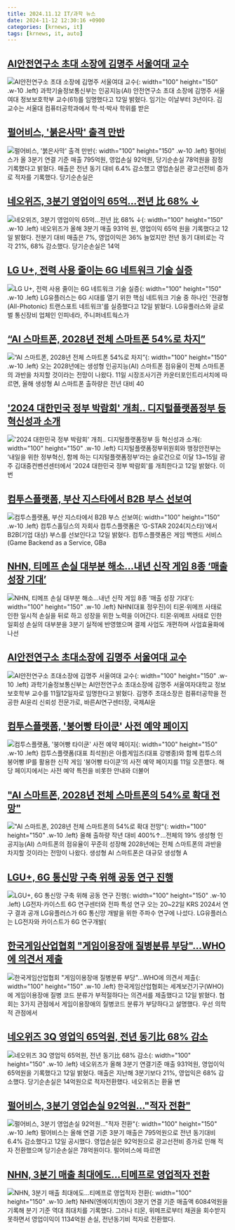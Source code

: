 ```yaml
---
title: 2024.11.12 IT/과학 뉴스
date: 2024-11-12 12:30:16 +0900
categories: [krnews, it]
tags: [krnews, it, auto]
---
```

## [AI안전연구소 초대 소장에 김명주 서울여대 교수](https://n.news.naver.com/mnews/article/032/0003331933)

![AI안전연구소 초대 소장에 김명주 서울여대 교수](https://mimgnews.pstatic.net/image/origin/032/2024/11/12/3331933.jpg?type=nf220_150){: width="100" height="150" .w-10 .left}
과학기술정보통신부는 인공지능(AI) 안전연구소 초대 소장에 김명주 서울여대 정보보호학부 교수(61)를 임명했다고 12일 밝혔다. 임기는 이날부터 3년이다. 김 교수는 서울대 컴퓨터공학과에서 학·석·박사 학위를 받은

## [펄어비스, '붉은사막' 출격 만반](https://n.news.naver.com/mnews/article/293/0000060436)

![펄어비스, '붉은사막' 출격 만반](https://mimgnews.pstatic.net/image/origin/293/2024/11/12/60436.jpg?type=nf220_150){: width="100" height="150" .w-10 .left}
펄어비스가 올 3분기 연결 기준 매출 795억원, 영업손실 92억원, 당기순손실 78억원을 잠정 기록했다고 밝혔다. 매출은 전년 동기 대비 6.4% 감소했고 영업손실은 광고선전비 증가로 적자를 기록했다. 당기순손실은

## [네오위즈, 3분기 영업이익 65억...전년 比 68% ↓](https://n.news.naver.com/mnews/article/014/0005266474)

![네오위즈, 3분기 영업이익 65억...전년 比 68% ↓](https://mimgnews.pstatic.net/image/origin/014/2024/11/12/5266474.jpg?type=nf220_150){: width="100" height="150" .w-10 .left}
네오위즈가 올해 3분기 매출 931억 원, 영업이익 65억 원을 기록했다고 12일 밝혔다. 전분기 대비 매출은 7%, 영업이익은 36% 늘었지만 전년 동기 대비로는 각각 21%, 68% 감소했다. 당기순손실은 14억

## [LG U+, 전력 사용 줄이는 6G 네트워크 기술 실증](https://n.news.naver.com/mnews/article/001/0015039308)

![LG U+, 전력 사용 줄이는 6G 네트워크 기술 실증](https://mimgnews.pstatic.net/image/origin/001/2024/11/12/15039308.jpg?type=nf220_150){: width="100" height="150" .w-10 .left}
LG유플러스는 6G 시대를 열기 위한 핵심 네트워크 기술 중 하나인 '전광형(All-Photonic) 트랜스포트 네트워크'를 실증했다고 12일 밝혔다. LG유플러스와 글로벌 통신장비 업체인 인피네라, 주니퍼네트웍스가

## [“AI 스마트폰, 2028년 전체 스마트폰 54%로 차지”](https://n.news.naver.com/mnews/article/030/0003256324)

![“AI 스마트폰, 2028년 전체 스마트폰 54%로 차지”](https://mimgnews.pstatic.net/image/origin/030/2024/11/11/3256324.jpg?type=nf220_150){: width="100" height="150" .w-10 .left}
오는 2028년에는 생성형 인공지능(AI) 스마트폰 점유율이 전체 스마트폰의 과반을 차지할 것이라는 전망이 나왔다. 11일 시장조사기관 카운터포인트리서치에 따르면, 올해 생성형 AI 스마트폰 출하량은 전년 대비 40

## ['2024 대한민국 정부 박람회' 개최.. 디지털플랫폼정부 등 혁신성과 소개](https://n.news.naver.com/mnews/article/014/0005266667)

!['2024 대한민국 정부 박람회' 개최.. 디지털플랫폼정부 등 혁신성과 소개](https://mimgnews.pstatic.net/image/origin/014/2024/11/12/5266667.jpg?type=nf220_150){: width="100" height="150" .w-10 .left}
디지털플랫폼정부위원회와 행정안전부는 ‘내일을 위한 정부혁신, 함께 하는 디지털플랫폼정부’라는 슬로건으로 이달 13~15일 광주 김대중컨벤션센터에서 '2024 대한민국 정부 박람회'를 개최한다고 12일 밝혔다. 이번

## [컴투스플랫폼, 부산 지스타에서 B2B 부스 선보여](https://n.news.naver.com/mnews/article/366/0001031383)

![컴투스플랫폼, 부산 지스타에서 B2B 부스 선보여](https://mimgnews.pstatic.net/image/origin/366/2024/11/12/1031383.jpg?type=nf220_150){: width="100" height="150" .w-10 .left}
컴투스홀딩스의 자회사 컴투스플랫폼은 ‘G-STAR 2024(지스타)’에서 B2B(기업 대상) 부스를 선보인다고 12일 밝혔다. 컴투스플랫폼은 게임 백엔드 서비스(Game Backend as a Service, GBa

## [NHN, 티메프 손실 대부분 해소…내년 신작 게임 8종 ‘매출 성장 기대’](https://n.news.naver.com/mnews/article/009/0005394915)

![NHN, 티메프 손실 대부분 해소…내년 신작 게임 8종 ‘매출 성장 기대’](https://mimgnews.pstatic.net/image/origin/009/2024/11/12/5394915.jpg?type=nf220_150){: width="100" height="150" .w-10 .left}
NHN(대표 정우진)이 티몬·위메프 사태로 인한 일시적 손실을 뒤로 하고 성장을 위한 노력을 이어간다. 티몬·위메프 사태로 인한 일회성 손실의 대부분을 3분기 실적에 반영했으며 결제 사업도 개편하며 사업효율화에 나선

## [AI안전연구소 초대소장에 김명주 서울여대 교수](https://n.news.naver.com/mnews/article/092/0002352071)

![AI안전연구소 초대소장에 김명주 서울여대 교수](https://mimgnews.pstatic.net/image/origin/092/2024/11/12/2352071.jpg?type=nf220_150){: width="100" height="150" .w-10 .left}
과학기술정보통신부는 AI안전연구소 초대소장에 김명주 서울여자대학교 정보보호학부 교수를 11월12일자로 임명한다고 밝혔다. 김명주 초대소장은 컴퓨터공학을 전공한 AI윤리 신뢰성 전문가로, 바른AI연구센터장, 국제AI윤

## [컴투스플랫폼, '붕어빵 타이쿤' 사전 예약 페이지](https://n.news.naver.com/mnews/article/092/0002351876)

![컴투스플랫폼, '붕어빵 타이쿤' 사전 예약 페이지](https://mimgnews.pstatic.net/image/origin/092/2024/11/11/2351876.jpg?type=nf220_150){: width="100" height="150" .w-10 .left}
컴투스플랫폼(대표 최석원)은 아름게임즈(대표 강병종)와 함께 컴투스의 붕어빵 IP를 활용한 신작 게임 ‘붕어빵 타이쿤’의 사전 예약 페이지를 11일 오픈했다. 해당 페이지에서는 사전 예약 특전을 비롯한 안내와 더불어

## ["AI 스마트폰, 2028년 전체 스마트폰의 54%로 확대 전망"](https://n.news.naver.com/mnews/article/001/0015037797)

!["AI 스마트폰, 2028년 전체 스마트폰의 54%로 확대 전망"](https://mimgnews.pstatic.net/image/origin/001/2024/11/11/15037797.jpg?type=nf220_150){: width="100" height="150" .w-10 .left}
올해 출하량 작년 대비 400%↑…전체의 19% 생성형 인공지능(AI) 스마트폰의 점유율이 꾸준히 성장해 2028년에는 전체 스마트폰의 과반을 차지할 것이라는 전망이 나왔다. 생성형 AI 스마트폰은 대규모 생성형 A

## [LGU+, 6G 통신망 구축 위해 공동 연구 진행](https://n.news.naver.com/mnews/article/629/0000337157)

![LGU+, 6G 통신망 구축 위해 공동 연구 진행](https://mimgnews.pstatic.net/image/origin/629/2024/11/11/337157.jpg?type=nf220_150){: width="100" height="150" .w-10 .left}
LG전자·카이스트 6G 연구센터와 전파 특성 연구 오는 20~22일 KRS 2024서 연구 결과 공개 LG유플러스가 6G 통신망 개발을 위한 주파수 연구에 나섰다. LG유플러스는 LG전자와 카이스트가 6G 연구개발(

## [한국게임산업협회 "게임이용장애 질병분류 부당"…WHO에 의견서 제출](https://n.news.naver.com/mnews/article/277/0005498765)

![한국게임산업협회 "게임이용장애 질병분류 부당"…WHO에 의견서 제출](https://mimgnews.pstatic.net/image/origin/277/2024/11/12/5498765.jpg?type=nf220_150){: width="100" height="150" .w-10 .left}
한국게임산업협회는 세계보건기구(WHO)에 게임이용장애 질병 코드 분류가 부적절하다는 의견서를 제출했다고 12일 밝혔다. 협회는 3가지 관점에서 게임이용장애의 질병코드 분류가 부당하다고 설명했다. 우선 의학적 관점에서

## [네오위즈 3Q 영업익 65억원, 전년 동기比 68% 감소](https://n.news.naver.com/mnews/article/008/0005113045)

![네오위즈 3Q 영업익 65억원, 전년 동기比 68% 감소](https://mimgnews.pstatic.net/image/origin/008/2024/11/12/5113045.jpg?type=nf220_150){: width="100" height="150" .w-10 .left}
네오위즈가 올해 3분기 연결기준 매출 931억원, 영업이익 65억원을 기록했다고 12일 밝혔다. 매출은 지난해 3분기보다 21%, 영업익은 68% 감소했다. 당기순손실은 14억원으로 적자전환했다. 네오위즈는 환율 변

## [펄어비스, 3분기 영업손실 92억원…"적자 전환"](https://n.news.naver.com/mnews/article/015/0005055924)

![펄어비스, 3분기 영업손실 92억원…"적자 전환"](https://mimgnews.pstatic.net/image/origin/015/2024/11/12/5055924.jpg?type=nf220_150){: width="100" height="150" .w-10 .left}
펄어비스는 올해 연결 기준 3분기 매출은 795억원으로 전년 동기대비 6.4% 감소했다고 12일 공시했다. 영업손실은 92억원으로 광고선전비 증가로 인해 적자 전환했으며 당기순손실은 78억원이다. 펄어비스에 따르면

## [NHN, 3분기 매출 최대에도…티메프로 영업적자 전환](https://n.news.naver.com/mnews/article/018/0005883477)

![NHN, 3분기 매출 최대에도…티메프로 영업적자 전환](https://mimgnews.pstatic.net/image/origin/018/2024/11/12/5883477.jpg?type=nf220_150){: width="100" height="150" .w-10 .left}
NHN(엔에이치엔)이 3분기 연결 기준 매출액 6084억원을 기록해 분기 기준 역대 최대치를 기록했다. 그러나 티몬, 위메프로부터 채권을 회수받지 못하면서 영업이익이 1134억원 손실, 전년동기비 적자로 전환했다.

